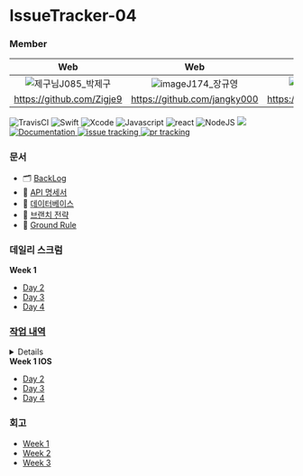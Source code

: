 # IssueTracker-04

### Member

|                            Web                         |                            Web                         |                            Web                         |                            iOS                         |                            iOS                         |
| :---------------------------------------------------: | :---------------------------------------------------: | :--------------------------------------------------: | :--------------------------------------------------: | :--------------------------------------------------: |
| ![제구님](https://user-images.githubusercontent.com/61405355/97565356-70992c80-1a29-11eb-9a76-b9a22ecc1ba2.png)J085_박제구 | ![image](https://user-images.githubusercontent.com/61405355/97565776-91fa1880-1a29-11eb-97fa-34f2acb4324c.png)J174_장규영 | ![준영님](https://user-images.githubusercontent.com/61405355/97566084-a50ce880-1a29-11eb-9502-bdeb2c495dfb.png)J176_장준영 | ![동건님](https://user-images.githubusercontent.com/61405355/97566130-b229d780-1a29-11eb-9bdb-c12f1ce24aef.png)S033_오동건 | ![병휘님](https://user-images.githubusercontent.com/61405355/97566454-d08fd300-1a29-11eb-9fe1-ebc24d9bc1d0.png)S037_윤병휘 |
|                        https://github.com/Zigje9                         |                        https://github.com/jangky000                         |                      https://github.com/JunYoung7                       |                        https://github.com/DonggeonOh                         |                        https://github.com/ByoungHwi                         |


![TravisCI](https://travis-ci.org/boostcamp-2020/IssueTracker-04.svg?branch=master)
![Swift](https://img.shields.io/badge/swift-v5.1-orange?logo=swift)
![Xcode](https://img.shields.io/badge/xcode-v12.1-blue?logo=xcode)
![Javascript](https://img.shields.io/badge/javascript-ES6+-yellow?logo=javascript)
![react](https://img.shields.io/badge/react-0.0-9cf?logo=react)
![NodeJS](https://img.shields.io/badge/node.js-v12.18.3-green?logo=node.js)
  <a href="https://github.com/boostcamp-2020/IssueTracker-04/releases" target="_blank">
    <img src="https://img.shields.io/github/v/release/boostcamp-2020/IssueTracker-04" />
  </a>
  <a href="https://github.com/boostcamp-2020/IssueTracker-04/wiki" target="_blank">
    <img alt="Documentation" src="https://img.shields.io/badge/documentation-yes-brightgreen.svg" />
  </a>
  <a href="https://github.com/boostcamp-2020/IssueTracker-04/issues">
    <img alt="issue tracking" src="https://img.shields.io/github/issues/boostcamp-2020/IssueTracker-04"/>
  </a>
  <a href="https://github.com/boostcamp-2020/IssueTracker-04/pulls">
    <img alt="pr tracking" src="https://img.shields.io/github/issues-pr/boostcamp-2020/IssueTracker-04"/>
  </a>
  


  
### 문서

- 🗂  [BackLog](https://docs.google.com/spreadsheets/d/1ICBlr6AFnKSkzpVQsYajE0_k_dBgLBnohmngdtfsJtw/edit#gid=0)
- 🤝  [API 명세서](https://github.com/boostcamp-2020/IssueTracker-04/wiki/API-%EB%AA%85%EC%84%B8%EC%84%9C)
- 🔑  [데이터베이스](https://github.com/boostcamp-2020/IssueTracker-04/wiki/%EB%8D%B0%EC%9D%B4%ED%84%B0%EB%B2%A0%EC%9D%B4%EC%8A%A4)
- 🌴  [브랜치 전략](https://github.com/boostcamp-2020/IssueTracker-04/wiki/%EB%B8%8C%EB%9E%9C%EC%B9%98-%EC%A0%84%EB%9E%B5)
- 🚥  [Ground Rule](https://github.com/boostcamp-2020/IssueTracker-04/wiki/Ground-Rule)

### 데일리 스크럼

  <summary><b>Week 1</b></summary>
  <div markdown="1">
    <ul>
      <li><a href="https://github.com/boostcamp-2020/IssueTracker-04/wiki/%EB%8D%B0%EC%9D%BC%EB%A6%AC%EC%8A%A4%ED%81%AC%EB%9F%BC-Week-1-Day-2">Day 2</li>
      <li><a href="https://github.com/boostcamp-2020/IssueTracker-04/wiki/%EB%8D%B0%EC%9D%BC%EB%A6%AC%EC%8A%A4%ED%81%AC%EB%9F%BC-Week-1-Day-3">Day 3</li>
      <li><a href="https://github.com/boostcamp-2020/IssueTracker-04/wiki/%EB%8D%B0%EC%9D%BC%EB%A6%AC%EC%8A%A4%ED%81%AC%EB%9F%BC-Week-1-Day-4">Day 4</li>
    </ul>
  </div>



### 작업 내역

  <details>
  <summary><b>Week 1 WEB</b></summary>
  <div markdown="1">
    <ul>
      <li><a href="https://github.com/boostcamp-2020/IssueTracker-04/wiki/%EC%9E%91%EC%97%85%EB%82%B4%EC%97%AD-Week-1-Day-2-Web">Day 2</a></li>
      <li><a href="https://github.com/boostcamp-2020/IssueTracker-04/wiki/%EC%9E%91%EC%97%85%EB%82%B4%EC%97%AD-Week-1-Day-3-Web">Day 3</a></li>
      <li><a href="https://github.com/boostcamp-2020/IssueTracker-04/wiki/%EC%9E%91%EC%97%85%EB%82%B4%EC%97%AD-Week-1-Day-4-Web">Day 4</a></li>
    </ul>
  </div>
  </details>

  <summary><b>Week 1 IOS</b></summary>
  <div markdown="1">
    <ul>
      <li><a href="https://github.com/boostcamp-2020/IssueTracker-04/wiki/%EC%9E%91%EC%97%85%EB%82%B4%EC%97%AD-Week-1-Day-2-IOS">Day 2</a></li>
      <li><a href="https://github.com/boostcamp-2020/IssueTracker-04/wiki/%EC%9E%91%EC%97%85%EB%82%B4%EC%97%AD-Week-1-Day-3-IOS">Day 3</a></li>
      <li><a href="https://github.com/boostcamp-2020/IssueTracker-04/wiki/%EC%9E%91%EC%97%85%EB%82%B4%EC%97%AD-Week-1-Day-4-IOS">Day 4</a></li>
    </ul>
  </div>




### 회고
- [Week 1](http://)
- [Week 2](http://)
- [Week 3](http://)

